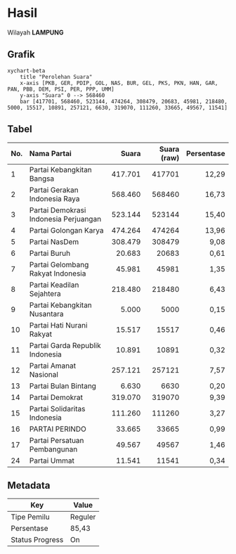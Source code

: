 # Hasil

Wilayah **LAMPUNG**

## Grafik

```mermaid
xychart-beta
    title "Perolehan Suara"
    x-axis [PKB, GER, PDIP, GOL, NAS, BUR, GEL, PKS, PKN, HAN, GAR, PAN, PBB, DEM, PSI, PER, PPP, UMM]
    y-axis "Suara" 0 --> 568460
    bar [417701, 568460, 523144, 474264, 308479, 20683, 45981, 218480, 5000, 15517, 10891, 257121, 6630, 319070, 111260, 33665, 49567, 11541]
```

## Tabel

| No. | Nama Partai                           | Suara   | Suara (raw) | Persentase |
|:--- |:------------------------------------- | -------:| -----------:| ----------:|
| 1   | Partai Kebangkitan Bangsa             | 417.701 | 417701      | 12,29      |
| 2   | Partai Gerakan Indonesia Raya         | 568.460 | 568460      | 16,73      |
| 3   | Partai Demokrasi Indonesia Perjuangan | 523.144 | 523144      | 15,40      |
| 4   | Partai Golongan Karya                 | 474.264 | 474264      | 13,96      |
| 5   | Partai NasDem                         | 308.479 | 308479      | 9,08       |
| 6   | Partai Buruh                          | 20.683  | 20683       | 0,61       |
| 7   | Partai Gelombang Rakyat Indonesia     | 45.981  | 45981       | 1,35       |
| 8   | Partai Keadilan Sejahtera             | 218.480 | 218480      | 6,43       |
| 9   | Partai Kebangkitan Nusantara          | 5.000   | 5000        | 0,15       |
| 10  | Partai Hati Nurani Rakyat             | 15.517  | 15517       | 0,46       |
| 11  | Partai Garda Republik Indonesia       | 10.891  | 10891       | 0,32       |
| 12  | Partai Amanat Nasional                | 257.121 | 257121      | 7,57       |
| 13  | Partai Bulan Bintang                  | 6.630   | 6630        | 0,20       |
| 14  | Partai Demokrat                       | 319.070 | 319070      | 9,39       |
| 15  | Partai Solidaritas Indonesia          | 111.260 | 111260      | 3,27       |
| 16  | PARTAI PERINDO                        | 33.665  | 33665       | 0,99       |
| 17  | Partai Persatuan Pembangunan          | 49.567  | 49567       | 1,46       |
| 24  | Partai Ummat                          | 11.541  | 11541       | 0,34       |


## Metadata

| Key             | Value   |
| --------------- | ------- |
| Tipe Pemilu     | Reguler |
| Persentase      | 85,43   |
| Status Progress | On      |



